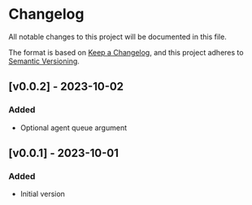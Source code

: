 # Changelog

All notable changes to this project will be documented in this file.

The format is based on [Keep a Changelog](https://keepachangelog.com/en/1.0.0/),
and this project adheres to [Semantic Versioning](https://semver.org/spec/v2.0.0.html).

## [v0.0.2] - 2023-10-02

### Added

- Optional agent queue argument

## [v0.0.1] - 2023-10-01

### Added

- Initial version

